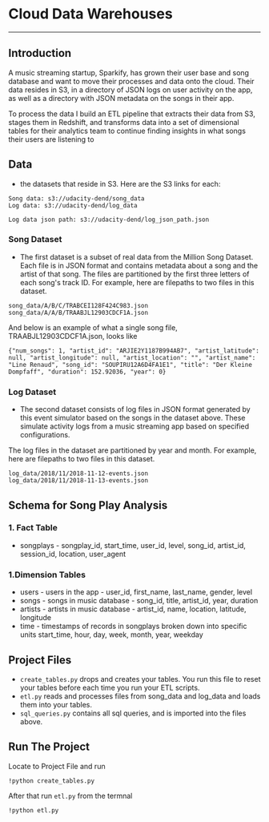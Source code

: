# Cloud Data Warehouses
-----

## Introduction
A music streaming startup, Sparkify, has grown their user base and song database and want to move their processes and data onto the cloud. Their data resides in S3, in a directory of JSON logs on user activity on the app, as well as a directory with JSON metadata on the songs in their app.

To process the data I build an ETL pipeline that extracts their data from S3, stages them in Redshift, and transforms data into a set of dimensional tables for their analytics team to continue finding insights in what songs their users are listening to

## Data
* the datasets that reside in S3. Here are the S3 links for each:
```
Song data: s3://udacity-dend/song_data
Log data: s3://udacity-dend/log_data

Log data json path: s3://udacity-dend/log_json_path.json
```
### Song Dataset
* The first dataset is a subset of real data from the Million Song Dataset. Each file is in JSON format and contains metadata about a song and the artist of that song. The files are partitioned by the first three letters of each song's track ID. For example, here are filepaths to two files in this dataset.

```
song_data/A/B/C/TRABCEI128F424C983.json
song_data/A/A/B/TRAABJL12903CDCF1A.json
```
And below is an example of what a single song file, TRAABJL12903CDCF1A.json, looks like
```
{"num_songs": 1, "artist_id": "ARJIE2Y1187B994AB7", "artist_latitude": null, "artist_longitude": null, "artist_location": "", "artist_name": "Line Renaud", "song_id": "SOUPIRU12A6D4FA1E1", "title": "Der Kleine Dompfaff", "duration": 152.92036, "year": 0}

```

### Log Dataset

* The second dataset consists of log files in JSON format generated by this event simulator based on the songs in the dataset above. These simulate activity logs from a music streaming app based on specified configurations.

The log files in the dataset are partitioned by year and month. For example, here are filepaths to two files in this dataset.
```
log_data/2018/11/2018-11-12-events.json
log_data/2018/11/2018-11-13-events.json
```
## Schema for Song Play Analysis

### 1. Fact Table
* songplays - songplay_id, start_time, user_id, level, song_id, artist_id, session_id, location, user_agent

### 1.Dimension Tables
* users - users in the app - user_id, first_name, last_name, gender, level
* songs - songs in music database - song_id, title, artist_id, year, duration
* artists - artists in music database - artist_id, name, location, latitude, longitude
* time - timestamps of records in songplays broken down into specific units start_time, hour, day, week, month, year, weekday

## Project Files
* `create_tables.py` drops and creates your tables. You run this file to reset your tables before each time you run your ETL scripts.
* `etl.py` reads and processes files from song_data and log_data and loads them into your tables.
* `sql_queries.py` contains all sql queries, and is imported into the files above.

## Run The Project
Locate to Project File and run
```
!python create_tables.py
```
After that run `etl.py` from the termnal
```
!python etl.py
```
